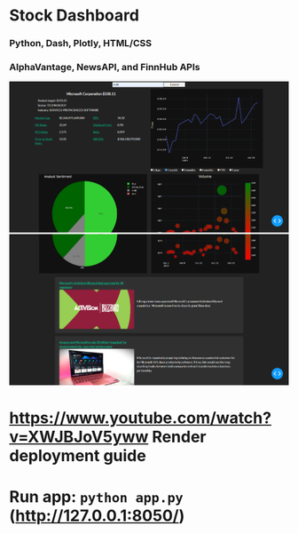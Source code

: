 # Stock Dashboard
### Python, Dash, Plotly, HTML/CSS
### AlphaVantage, NewsAPI, and FinnHub APIs
![/stock-dashboard-1.png](https://github.com/ASweet10/SchoolProjects/blob/main/StockDashboard/stock-dashboard-1.png)
![/stock-dashboard-2.png](https://github.com/ASweet10/SchoolProjects/blob/main/StockDashboard/stock-dashboard-2.png)

# https://www.youtube.com/watch?v=XWJBJoV5yww    Render deployment guide
# Run app: `python app.py` (http://127.0.0.1:8050/)